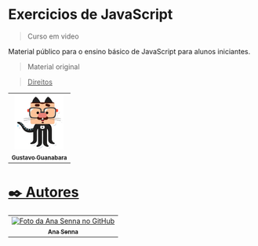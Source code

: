 # Exercicios de JavaScript
 > Curso em video

Material público para o ensino básico de JavaScript para alunos iniciantes. 
> Material original <a href="https://github.com/gustavoguanabara/javascript/tree/master">

> Direitos
<table>
  <tr>
    <td align="center">
      <a href="https://github.com/gustavoguanabara">
        <img src="img/mascote.png" width="100px;" alt="Mascote Gustavo Guanabara"/><br>
        <sub>
          <b>Gustavo Guanabara</b>
        </sub>
      </a>
    </td>
  </tr>
</table>


>  
# ✒️ Autores

<table>
  <tr>
    <td align="center">
      <a href="https://github.com/Anasenna01">
        <img src="https://github.com/Anasenna01/Portfolio/assets/109535627/e7d9318f-2280-4317-94e7-ce4dd922e76e" width="100px;" alt="Foto da Ana Senna no GitHub"/><br>
        <sub>
          <b>Ana Senna</b>
        </sub>
      </a>
    </td>
  </tr>
</table>
